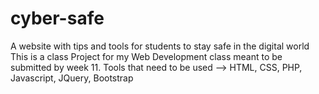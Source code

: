 # cyber-safe
A website with tips and tools for students to stay safe in the digital world 
This is a class Project for my Web Development class meant to be submitted by week 11. 
Tools that need to be used --> HTML, CSS, PHP, Javascript, JQuery, Bootstrap
